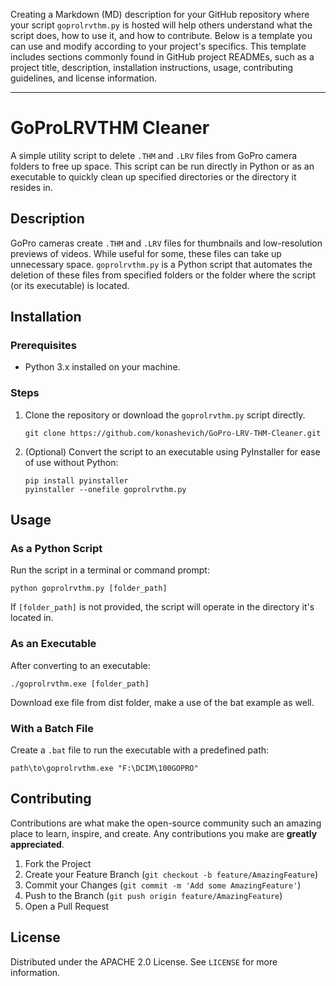 Creating a Markdown (MD) description for your GitHub repository where your script `goprolrvthm.py` is hosted will help others understand what the script does, how to use it, and how to contribute. Below is a template you can use and modify according to your project's specifics. This template includes sections commonly found in GitHub project READMEs, such as a project title, description, installation instructions, usage, contributing guidelines, and license information.

---

# GoProLRVTHM Cleaner

A simple utility script to delete `.THM` and `.LRV` files from GoPro camera folders to free up space. This script can be run directly in Python or as an executable to quickly clean up specified directories or the directory it resides in.

## Description

GoPro cameras create `.THM` and `.LRV` files for thumbnails and low-resolution previews of videos. While useful for some, these files can take up unnecessary space. `goprolrvthm.py` is a Python script that automates the deletion of these files from specified folders or the folder where the script (or its executable) is located.

## Installation

### Prerequisites

- Python 3.x installed on your machine.

### Steps

1. Clone the repository or download the `goprolrvthm.py` script directly.
   ```
   git clone https://github.com/konashevich/GoPro-LRV-THM-Cleaner.git
   ```
2. (Optional) Convert the script to an executable using PyInstaller for ease of use without Python:
   ```
   pip install pyinstaller
   pyinstaller --onefile goprolrvthm.py
   ```

## Usage

### As a Python Script

Run the script in a terminal or command prompt:
```
python goprolrvthm.py [folder_path]
```
If `[folder_path]` is not provided, the script will operate in the directory it's located in.

### As an Executable

After converting to an executable:
```
./goprolrvthm.exe [folder_path]
```
Download exe file from dist folder, make a use of the bat example as well. 

### With a Batch File

Create a `.bat` file to run the executable with a predefined path:
```
path\to\goprolrvthm.exe "F:\DCIM\100GOPRO"
```

## Contributing

Contributions are what make the open-source community such an amazing place to learn, inspire, and create. Any contributions you make are **greatly appreciated**.

1. Fork the Project
2. Create your Feature Branch (`git checkout -b feature/AmazingFeature`)
3. Commit your Changes (`git commit -m 'Add some AmazingFeature'`)
4. Push to the Branch (`git push origin feature/AmazingFeature`)
5. Open a Pull Request

## License

Distributed under the APACHE 2.0 License. See `LICENSE` for more information.